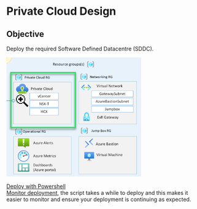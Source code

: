 # Private Cloud Design

## Objective

Deploy the required Software Defined Datacentre (SDDC).

![azure-vmware-eslz-rg-focus](images/azure-vmware-eslz-architecture-private-cloud.png)

[Deploy with Powershell](deploy.ps1)  
[Monitor deployment](deploymentcheck.ps1), the script takes a while to deploy and this makes it easier to monitor and ensure your deployment is continuing as expected.  
